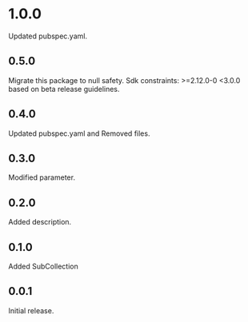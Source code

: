 # 1.0.0
Updated pubspec.yaml.

## 0.5.0
Migrate this package to null safety. Sdk constraints: >=2.12.0-0 <3.0.0 based on beta release guidelines.

## 0.4.0
Updated pubspec.yaml and Removed files.

## 0.3.0
Modified parameter.

## 0.2.0
Added description.

## 0.1.0
Added SubCollection

## 0.0.1
Initial release.
